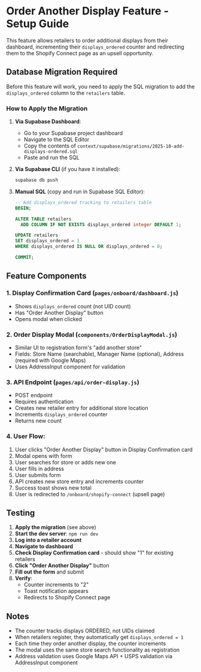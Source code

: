 # Order Another Display Feature - Setup Guide

This feature allows retailers to order additional displays from their dashboard, incrementing their `displays_ordered` counter and redirecting them to the Shopify Connect page as an upsell opportunity.

## Database Migration Required

Before this feature will work, you need to apply the SQL migration to add the `displays_ordered` column to the `retailers` table.

### How to Apply the Migration

1. **Via Supabase Dashboard**:
   - Go to your Supabase project dashboard
   - Navigate to the SQL Editor
   - Copy the contents of `context/supabase/migrations/2025-10-add-displays-ordered.sql`
   - Paste and run the SQL

2. **Via Supabase CLI** (if you have it installed):
   ```bash
   supabase db push
   ```

3. **Manual SQL** (copy and run in Supabase SQL Editor):
   ```sql
   -- Add displays_ordered tracking to retailers table
   BEGIN;

   ALTER TABLE retailers
     ADD COLUMN IF NOT EXISTS displays_ordered integer DEFAULT 1;

   UPDATE retailers
   SET displays_ordered = 1
   WHERE displays_ordered IS NULL OR displays_ordered = 0;

   COMMIT;
   ```

## Feature Components

### 1. **Display Confirmation Card** (`pages/onboard/dashboard.js`)
   - Shows `displays_ordered` count (not UID count)
   - Has "Order Another Display" button
   - Opens modal when clicked

### 2. **Order Display Modal** (`components/OrderDisplayModal.js`)
   - Similar UI to registration form's "add another store"
   - Fields: Store Name (searchable), Manager Name (optional), Address (required with Google Maps)
   - Uses AddressInput component for validation

### 3. **API Endpoint** (`pages/api/order-display.js`)
   - POST endpoint
   - Requires authentication
   - Creates new retailer entry for additional store location
   - Increments `displays_ordered` counter
   - Returns new count

### 4. **User Flow**:
   1. User clicks "Order Another Display" button in Display Confirmation card
   2. Modal opens with form
   3. User searches for store or adds new one
   4. User fills in address
   5. User submits form
   6. API creates new store entry and increments counter
   7. Success toast shows new total
   8. User is redirected to `/onboard/shopify-connect` (upsell page)

## Testing

1. **Apply the migration** (see above)
2. **Start the dev server**: `npm run dev`
3. **Log into a retailer account**
4. **Navigate to dashboard**
5. **Check Display Confirmation card** - should show "1" for existing retailers
6. **Click "Order Another Display"** button
7. **Fill out the form** and submit
8. **Verify**:
   - Counter increments to "2"
   - Toast notification appears
   - Redirects to Shopify Connect page

## Notes

- The counter tracks displays ORDERED, not UIDs claimed
- When retailers register, they automatically get `displays_ordered = 1`
- Each time they order another display, the counter increments
- The modal uses the same store search functionality as registration
- Address validation uses Google Maps API + USPS validation via AddressInput component
